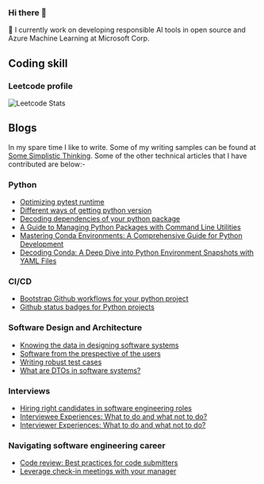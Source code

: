 ### Hi there 👋

🔭 I currently work on developing responsible AI tools in open source and Azure Machine Learning at Microsoft Corp. 

## Coding skill

### Leetcode profile
![Leetcode Stats](https://leetcard.jacoblin.cool/ggupta2005?ext=heatmap)

## Blogs
In my spare time I like to write. Some of my writing samples can be found at [Some Simplistic Thinking](https://somesimplisticthinking.blogspot.com/). Some of the other technical articles that I have contributed are below:-

### Python
- [Optimizing pytest runtime](https://ggupta2005.hashnode.dev/optimizing-test-runtime-using-pytest)
- [Different ways of getting python version](https://ggupta2005.hashnode.dev/different-ways-of-getting-local-python-version)
- [Decoding dependencies of your python package](https://ggupta2005.hashnode.dev/decoding-dependencies-of-your-python-package)
- [A Guide to Managing Python Packages with Command Line Utilities](https://ggupta2005.hashnode.dev/a-guide-to-managing-python-packages-with-command-line-utilities)
- [Mastering Conda Environments: A Comprehensive Guide for Python Development](https://ggupta2005.hashnode.dev/mastering-conda-environments-a-comprehensive-guide-for-python-development)
- [Decoding Conda: A Deep Dive into Python Environment Snapshots with YAML Files](https://ggupta2005.hashnode.dev/decoding-conda-a-deep-dive-into-python-environment-snapshots-with-yaml-files)

### CI/CD
- [Bootstrap Github workflows for your python project](https://ggupta2005.hashnode.dev/bootstrap-github-workflows-for-your-python-project)
- [Github status badges for Python projects](https://ggupta2005.hashnode.dev/github-status-badges-for-python-projects)

### Software Design and Architecture
- [Knowing the data in designing software systems](https://ggupta2005.hashnode.dev/knowing-the-data-in-designing-software-systems)
- [Software from the prespective of the users](https://ggupta2005.hashnode.dev/software-from-the-prespective-of-the-users)
- [Writing robust test cases](https://ggupta2005.hashnode.dev/writing-robust-test-cases)
- [What are DTOs in software systems?](https://ggupta2005.hashnode.dev/what-are-dtos-in-software-systems)

### Interviews
- [Hiring right candidates in software engineering roles](https://ggupta2005.hashnode.dev/hiring-right-candidates-in-software-engineering-roles)
- [Interviewee Experiences: What to do and what not to do?](https://ggupta2005.hashnode.dev/interviewee-experiences-what-to-do-and-what-not-to-do)
- [Interviewer Experiences: What to do and what not to do?](https://ggupta2005.hashnode.dev/interviewer-experiences-what-to-do-and-what-not-to-do)

### Navigating software engineering career
- [Code review: Best practices for code submitters](https://ggupta2005.hashnode.dev/code-review-best-practices-for-code-submitters)
- [Leverage check-in meetings with your manager](https://ggupta2005.hashnode.dev/leverage-check-in-meetings-with-your-manager)


<!--
**ggupta2005/ggupta2005** is a ✨ _special_ ✨ repository because its `README.md` (this file) appears on your GitHub profile.

Here are some ideas to get you started:

- 🔭 I’m currently working on ...
- 🌱 I’m currently learning ...
- 👯 I’m looking to collaborate on ...
- 🤔 I’m looking for help with ...
- 💬 Ask me about ...
- 📫 How to reach me: ...
- 😄 Pronouns: ...
- ⚡ Fun fact: ...
-->
